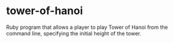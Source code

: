 # tower-of-hanoi
Ruby program that allows a player to play Tower of Hanoi from the command line, specifying the initial height of the tower. 
